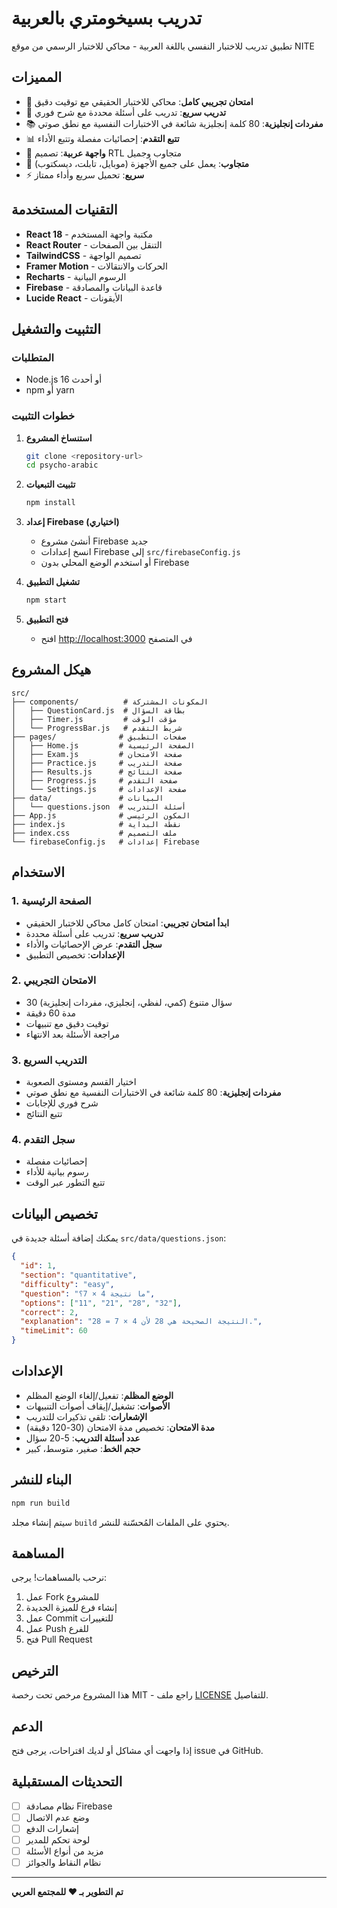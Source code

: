 # تدريب بسيخومتري بالعربية

تطبيق تدريب للاختبار النفسي باللغة العربية - محاكي للاختبار الرسمي من موقع NITE

## المميزات

- 🎯 **امتحان تجريبي كامل**: محاكي للاختبار الحقيقي مع توقيت دقيق
- 🚀 **تدريب سريع**: تدريب على أسئلة محددة مع شرح فوري
- 📚 **مفردات إنجليزية**: 80 كلمة إنجليزية شائعة في الاختبارات النفسية مع نطق صوتي
- 📊 **تتبع التقدم**: إحصائيات مفصلة وتتبع الأداء
- 🎨 **واجهة عربية**: تصميم RTL متجاوب وجميل
- 📱 **متجاوب**: يعمل على جميع الأجهزة (موبايل، تابلت، ديسكتوب)
- ⚡ **سريع**: تحميل سريع وأداء ممتاز

## التقنيات المستخدمة

- **React 18** - مكتبة واجهة المستخدم
- **React Router** - التنقل بين الصفحات
- **TailwindCSS** - تصميم الواجهة
- **Framer Motion** - الحركات والانتقالات
- **Recharts** - الرسوم البيانية
- **Firebase** - قاعدة البيانات والمصادقة
- **Lucide React** - الأيقونات

## التثبيت والتشغيل

### المتطلبات
- Node.js 16 أو أحدث
- npm أو yarn

### خطوات التثبيت

1. **استنساخ المشروع**
   ```bash
   git clone <repository-url>
   cd psycho-arabic
   ```

2. **تثبيت التبعيات**
   ```bash
   npm install
   ```

3. **إعداد Firebase (اختياري)**
   - أنشئ مشروع Firebase جديد
   - انسخ إعدادات Firebase إلى `src/firebaseConfig.js`
   - أو استخدم الوضع المحلي بدون Firebase

4. **تشغيل التطبيق**
   ```bash
   npm start
   ```

5. **فتح التطبيق**
   - افتح [http://localhost:3000](http://localhost:3000) في المتصفح

## هيكل المشروع

```
src/
├── components/          # المكونات المشتركة
│   ├── QuestionCard.js  # بطاقة السؤال
│   ├── Timer.js         # مؤقت الوقت
│   └── ProgressBar.js   # شريط التقدم
├── pages/              # صفحات التطبيق
│   ├── Home.js         # الصفحة الرئيسية
│   ├── Exam.js         # صفحة الامتحان
│   ├── Practice.js     # صفحة التدريب
│   ├── Results.js      # صفحة النتائج
│   ├── Progress.js     # صفحة التقدم
│   └── Settings.js     # صفحة الإعدادات
├── data/               # البيانات
│   └── questions.json  # أسئلة التدريب
├── App.js              # المكون الرئيسي
├── index.js            # نقطة البداية
├── index.css           # ملف التصميم
└── firebaseConfig.js   # إعدادات Firebase
```

## الاستخدام

### 1. الصفحة الرئيسية
- **ابدأ امتحان تجريبي**: امتحان كامل محاكي للاختبار الحقيقي
- **تدريب سريع**: تدريب على أسئلة محددة
- **سجل التقدم**: عرض الإحصائيات والأداء
- **الإعدادات**: تخصيص التطبيق

### 2. الامتحان التجريبي
- 30 سؤال متنوع (كمي، لفظي، إنجليزي، مفردات إنجليزية)
- مدة 60 دقيقة
- توقيت دقيق مع تنبيهات
- مراجعة الأسئلة بعد الانتهاء

### 3. التدريب السريع
- اختيار القسم ومستوى الصعوبة
- **مفردات إنجليزية**: 80 كلمة شائعة في الاختبارات النفسية مع نطق صوتي
- شرح فوري للإجابات
- تتبع النتائج

### 4. سجل التقدم
- إحصائيات مفصلة
- رسوم بيانية للأداء
- تتبع التطور عبر الوقت

## تخصيص البيانات

يمكنك إضافة أسئلة جديدة في `src/data/questions.json`:

```json
{
  "id": 1,
  "section": "quantitative",
  "difficulty": "easy",
  "question": "ما نتيجة 4 × 7؟",
  "options": ["11", "21", "28", "32"],
  "correct": 2,
  "explanation": "النتيجة الصحيحة هي 28 لأن 4 × 7 = 28.",
  "timeLimit": 60
}
```

## الإعدادات

- **الوضع المظلم**: تفعيل/إلغاء الوضع المظلم
- **الأصوات**: تشغيل/إيقاف أصوات التنبيهات
- **الإشعارات**: تلقي تذكيرات للتدريب
- **مدة الامتحان**: تخصيص مدة الامتحان (30-120 دقيقة)
- **عدد أسئلة التدريب**: 5-20 سؤال
- **حجم الخط**: صغير، متوسط، كبير

## البناء للنشر

```bash
npm run build
```

سيتم إنشاء مجلد `build` يحتوي على الملفات المُحسّنة للنشر.

## المساهمة

نرحب بالمساهمات! يرجى:

1. عمل Fork للمشروع
2. إنشاء فرع للميزة الجديدة
3. عمل Commit للتغييرات
4. عمل Push للفرع
5. فتح Pull Request

## الترخيص

هذا المشروع مرخص تحت رخصة MIT - راجع ملف [LICENSE](LICENSE) للتفاصيل.

## الدعم

إذا واجهت أي مشاكل أو لديك اقتراحات، يرجى فتح issue في GitHub.

## التحديثات المستقبلية

- [ ] نظام مصادقة Firebase
- [ ] وضع عدم الاتصال
- [ ] إشعارات الدفع
- [ ] لوحة تحكم للمدير
- [ ] مزيد من أنواع الأسئلة
- [ ] نظام النقاط والجوائز

---

**تم التطوير بـ ❤️ للمجتمع العربي**
